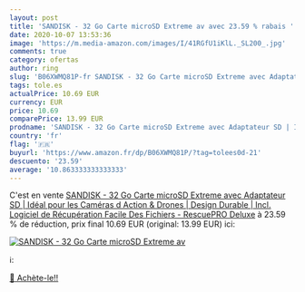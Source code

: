 ```yaml
---
layout: post
title: 'SANDISK - 32 Go Carte microSD Extreme av avec 23.59 % rabais '
date: 2020-10-07 13:53:36
image: 'https://m.media-amazon.com/images/I/41RGfU1iKlL._SL200_.jpg'
comments: true
category: ofertas
author: ring
slug: 'B06XWMQ81P-fr SANDISK - 32 Go Carte microSD Extreme avec Adaptateur SD |...'
tags: tole.es
actualPrice: 10.69 EUR
currency: EUR
price: 10.69
comparePrice: 13.99 EUR
prodname: 'SANDISK - 32 Go Carte microSD Extreme avec Adaptateur SD | Idéal pour les Caméras d Action & Drones | Design Durable | Incl. Logiciel de Récupération Facile Des Fichiers - RescuePRO Deluxe'
country: 'fr'
flag: '🇫🇷'
buyurl: 'https://www.amazon.fr/dp/B06XWMQ81P/?tag=tolees0d-21'
descuento: '23.59'
average: '10.863333333333333'
---
```


C'est en vente [SANDISK - 32 Go Carte microSD Extreme avec Adaptateur SD | Idéal pour les Caméras d Action & Drones | Design Durable | Incl. Logiciel de Récupération Facile Des Fichiers - RescuePRO Deluxe](https://www.amazon.fr/dp/B06XWMQ81P/?tag=tolees0d-21)  à  23.59 % de réduction, prix final  10.69 EUR (original: 13.99 EUR) ici:

[![SANDISK - 32 Go Carte microSD Extreme av](https://m.media-amazon.com/images/I/41RGfU1iKlL._SL200_.jpg)](https://www.amazon.fr/dp/B06XWMQ81P/?tag=tolees0d-21)

ℹ️:


[🛒 Achète-le!!](https://www.amazon.fr/dp/B06XWMQ81P/?tag=tolees0d-21)
